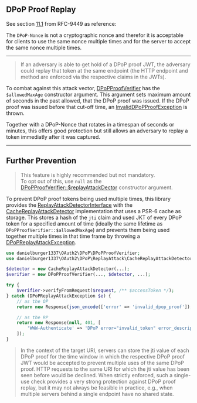 ## DPoP Proof Replay

See section [11.1](https://datatracker.ietf.org/doc/html/rfc9449#section-11.1) from RFC-9449 as reference:

The `DPoP-Nonce` is not a cryptographic nonce and therefor it is acceptable for clients to use the same nonce multiple times and for the server to accept the same nonce multiple times.

---

> If an adversary is able to get hold of a DPoP proof JWT, the adversary could replay that token at the same endpoint (the HTTP endpoint and method are enforced via the respective claims in the JWTs).

To combat against this attack vector, [DPoPProofVerifier](../src/DPoPProofVerifier.php) has the `$allowedMaxAge` constructor argument. This argument sets maximum amount of seconds in the past allowed, that the DPoP proof was issued. If the DPoP proof was issued before that cut-off time, an [InvalidDPoPProofException](../src/Exception/InvalidDPoPProofException.php) is thrown.

Together with a DPoP-Nonce that rotates in a timespan of seconds or minutes, this offers good protection but still allows an adversary to replay a token immediatly after it was captured.

---

## Further Prevention

> This feature is highly recommended but not mandatory.<br>
> To opt out of this, use `null` as the [DPoPProofVerifier::$replayAttackDector](../src/DPoPProofVerifier.php) constructor argument.

To prevent DPoP proof tokens being used multiple times, this library provides the [ReplayAttackDetectorInterface](../src/ReplayAttack/ReplayAttackDetectorInterface.php) with the [CacheReplayAttackDetector](../src/ReplayAttack/CacheReplayAttackDetector.php) implementation that uses a PSR-6 cache as storage. This stores a hash of the `jti` claim and used JKT of every DPoP token for a specified amount of time (ideally the same lifetime as `DPoPProofVerifier::$allowedMaxAge`) and prevents them being used together multiple times in that time frame by throwing a [DPoPReplayAttackException](../src/Exception/DPoPReplayAttackException.php).

```php
use danielburger1337\OAuth2\DPoP\DPoPProofVerifier;
use danielburger1337\OAuth2\DPoP\ReplayAttack\CacheReplayAttackDetector;

$detector = new CacheReplayAttackDetector(...);
$verifier = new DPoPProofVerifier(..., $detector, ...);

try {
    $verifier->verifyFromRequest($request, /** $accessToken */);
} catch (DPoPReplayAttackException $e) {
    // as the OP
    return new Response(json_encode(['error' => 'invalid_dpop_proof']), 400);

    // as the RP
    return new Response(null, 401, [
        'WWW-Authenticate' => 'DPoP error="invalid_token" error_description="DPoP proof was already used."'
    ]);
}
```

> In the context of the target URI, servers can store the jti value of each DPoP proof for the time window in which the respective DPoP proof JWT would be accepted to prevent multiple uses of the same DPoP proof. HTTP requests to the same URI for which the jti value has been seen before would be declined. When strictly enforced, such a single-use check provides a very strong protection against DPoP proof replay, but it may not always be feasible in practice, e.g., when multiple servers behind a single endpoint have no shared state.
